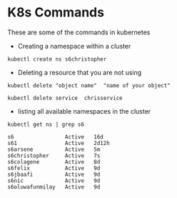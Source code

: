 # K8s Commands
These are some of the commands in kubernetes 

- Creating a namespace within a cluster
```
kubectl create ns s6christopher
```

- Deleting a resource that you are not using
```
kubectl delete "object name"  "name of your object"

kubectl delete service  chrisservice
```

- listing all available namespaces in the cluster
```
kubectl get ns | grep s6

s6                Active   16d
s61               Active   2d12h
s6arsene          Active   5m
s6christopher     Active   7s
s6colagene        Active   8d
s6felix           Active   9d
s6jbaafi          Active   9d
s6nic             Active   9d
s6oluwafunmilay   Active   9d
```
